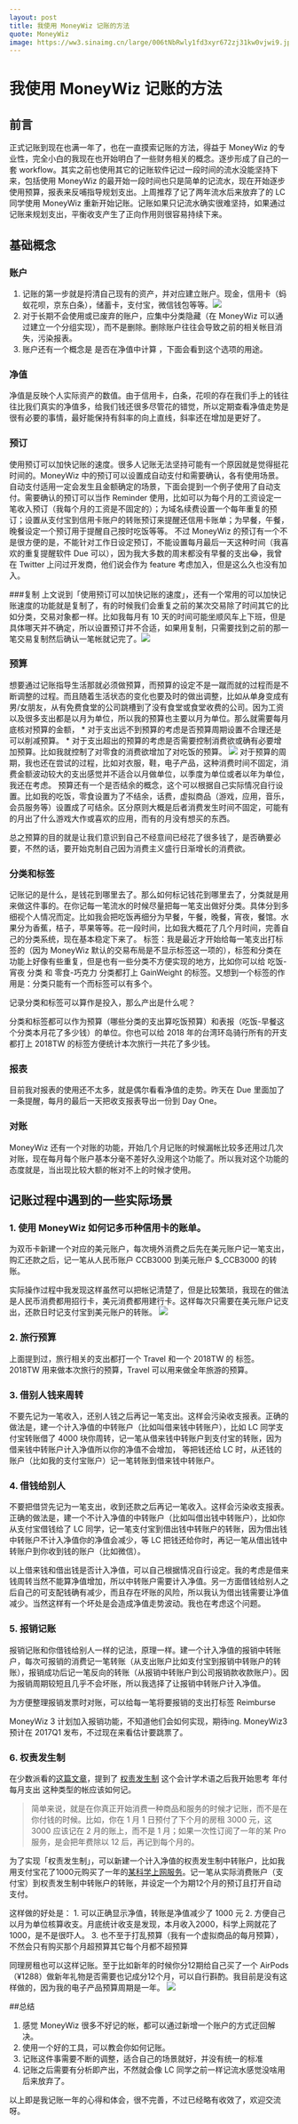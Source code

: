 ```yaml
---
layout: post
title: 我使用 MoneyWiz 记账的方法
quote: MoneyWiz
image: https://ww3.sinaimg.cn/large/006tNbRwly1fd3xyr672zj31kw0vjwi9.jpg
---
```


# 我使用 MoneyWiz 记账的方法

## 前言

正式记账到现在也满一年了，也在一直摸索记账的方法，得益于 MoneyWiz 的专业性，完全小白的我现在也开始明白了一些财务相关的概念。逐步形成了自己的一套 workflow。其实之前也使用其它的记账软件记过一段时间的流水没能坚持下来，包括使用 MoneyWiz 的最开始一段时间也只是简单的记流水，现在开始逐步使用预算，报表来反哺指导规划支出。上周推荐了记了两年流水后来放弃了的 LC 同学使用 MoneyWiz 重新开始记账。记账如果只记流水确实很难坚持，如果通过记账来规划支出，平衡收支产生了正向作用则很容易持续下来。

## 基础概念

### 账户
1. 记账的第一步就是捋清自己现有的资产，并对应建立账户。现金，信用卡（蚂蚁花呗，京东白条），储蓄卡，支付宝，微信钱包等等。![](http://i.imgur.com/4DL0INQ.png)
2. 对于长期不会使用或已废弃的账户，应集中分类隐藏（在 MoneyWiz 可以通过建立一个分组实现），而不是删除。删除账户往往会导致之前的相关帐目消失，污染报表。
3. 账户还有一个概念是 是否在净值中计算 ，下面会看到这个选项的用途。

### 净值
净值是反映个人实际资产的数值。由于信用卡，白条，花呗的存在我们手上的钱往往比我们真实的净值多，给我们钱还很多尽管花的错觉，所以定期查看净值走势是很有必要的事情，最好能保持有斜率的向上直线，斜率还在增加是更好了。

### 预订
使用预订可以加快记账的速度。很多人记账无法坚持可能有一个原因就是觉得挺花时间的。MoneyWiz 中的预订可以设置成自动支付和需要确认，各有使用场景。自动支付适用一定会发生且金额确定的场景，下面会提到一个例子使用了自动支付。需要确认的预订可以当作 Reminder 使用，比如可以为每个月的工资设定一笔收入预订（我每个月的工资是不固定的）；为域名续费设置一个每年重复的预订；设置从支付宝到信用卡账户的转账预订来提醒还信用卡账单；为早餐，午餐，晚餐设定一个预订用于提醒自己按时吃饭等等。
不过 MoneyWiz 的预订有一个不是很方便的是，不能针对工作日设定预订，不能设置每月最后一天这种时间（我喜欢的重复提醒软件 Due 可以），因为我大多数的周末都没有早餐的支出😂️，我曾在 Twitter 上问过开发商，他们说会作为 feature 考虑加入，但是这么久也没有加入。

###复制
上文说到「使用预订可以加快记账的速度」，还有一个常用的可以加快记账速度的功能就是复制了，有的时候我们会重复之前的某次交易除了时间其它的比如分类，交易对象都一样。比如我每月有 10 天的时间可能坐顺风车上下班，但是具体哪天并不确定，所以设置预订并不合适，如果用复制，只需要找到之前的那一笔交易复制然后确认一笔帐就记完了。![](http://i.imgur.com/6THx5rR.png)
### 预算
想要通过记账指导生活那就必须做预算，而预算的设定不是一蹴而就的过程而是不断调整的过程。而且随着生活状态的变化也要及时的做出调整，比如从单身变成有男/女朋友，从有免费食堂的公司跳槽到了没有食堂或食堂收费的公司。因为工资以及很多支出都是以月为单位，所以我的预算也主要以月为单位。那么就需要每月底核对预算的金额，
    * 对于支出远不到预算的考虑是否预算周期设置不合理还是可以削减预算。
    * 对于支出超出的预算的考虑是否需要控制消费欲或确有必要增加预算。比如我就控制了对零食的消费欲增加了对吃饭的预算。
    ![](http://i.imgur.com/QJstf2k.png)
对于预算的周期，我也还在尝试的过程，比如对衣服，鞋，电子产品，这种消费时间不固定，消费金额波动较大的支出感觉并不适合以月做单位，以季度为单位或者以年为单位，我还在考虑。
预算还有一个是否结余的概念，这个可以根据自己实际情况自行设置。比如我的吃饭，零食设置为了不结余，话费，虚拟商品（游戏，应用，音乐，会员服务等）设置成了可结余。区分原则大概是后者消费发生时间不固定，可能有的月出了什么游戏大作或喜欢的应用，而有的月没有想买的东西。

总之预算的目的就是让我们意识到自己不经意间已经花了很多钱了，是否确要必要，不然的话，要开始克制自己因为消费主义盛行日渐增长的消费欲。

### 分类和标签
记账记的是什么，是钱花到哪里去了。那么如何标记钱花到哪里去了，分类就是用来做这件事的。在你记每一笔流水的时候尽量把每一笔支出做好分类。具体分到多细视个人情况而定。比如我会把吃饭再细分为早餐，午餐，晚餐，宵夜，餐馆。水果分为香蕉，桔子，苹果等等。花一段时间，比如我大概花了几个月时间，完善自己的分类系统，现在基本稳定下来了。
标签：我是最近才开始给每一笔支出打标签的（因为 MoneyWiz 默认的交易布局是不显示标签这一项的），标签和分类在功能上好像有些重复，但是也有一些分类不方便实现的地方，比如你可以给 吃饭-宵夜 分类 和 零食-巧克力 分类都打上 GainWeight 的标签。又想到一个标签的作用是：分类只能有一个而标签可以有多个。

记录分类和标签可以算作是投入，那么产出是什么呢？

分类和标签都可以作为预算（哪些分类的支出算吃饭预算）和表报（吃饭-早餐这个分类本月花了多少钱）的单位。你也可以给 2018 年的台湾环岛骑行所有的开支都打上 2018TW 的标签方便统计本次旅行一共花了多少钱。

### 报表
目前我对报表的使用还不太多，就是偶尔看看净值的走势。昨天在 Due 里面加了一条提醒，每月的最后一天把收支报表导出一份到 Day One。

### 对账
MoneyWiz 还有一个对账的功能，开始几个月记账的时候漏帐比较多还用过几次对账，现在每月每个账户基本分毫不差好久没用这个功能了。所以我对这个功能的态度就是，当出现比较大额的帐对不上的时候才使用。

## 记账过程中遇到的一些实际场景

### 1. 使用 MoneyWiz 如何记多币种信用卡的账单。
为双币卡新建一个对应的美元账户，每次境外消费之后先在美元账户记一笔支出，购汇还款之后，记一笔从人民币账户 CCB3000 到美元账户 $_CCB3000 的转账。

实际操作过程中我发现这样虽然可以把帐记清楚了，但是比较繁琐，我现在的做法是人民币消费都用招行卡，美元消费都用建行卡。这样每次只需要在美元账户记支出，还款日时记支付宝到美元账户的转账。
![](http://i.imgur.com/lB2UiRk.png)
### 2. 旅行预算
上面提到过，旅行相关的支出都打一个 Travel 和一个 2018TW 的 标签。2018TW 用来做本次旅行的预算，Travel 可以用来做全年旅游的预算。

### 3. 借别人钱来周转
不要先记为一笔收入，还别人钱之后再记一笔支出。这样会污染收支报表。正确的做法是，建一个计入净值的中转账户（比如叫借来钱中转账户），比如 LC 同学支付宝转账借了 4000 块你周转，记一笔从借来钱中转账户到支付宝的转账，因为借来钱中转账户计入净值所以你的净值不会增加， 等把钱还给 LC 时，从还钱的账户（比如我的支付宝账户）记一笔转账到借来钱中转账户。

### 4. 借钱给别人
不要把借贷先记为一笔支出，收到还款之后再记一笔收入。这样会污染收支报表。正确的做法是，建一个不计入净值的中转账户（比如叫借出钱中转账户），比如你从支付宝借钱给了 LC 同学，记一笔支付宝到借出钱中转账户的转账，因为借出钱中转账户不计入净值你的净值会减少，等 LC 把钱还给你时，再记一笔从借出钱中转账户到你收到钱的账户（比如微信）。

以上借来钱和借出钱是否计入净值，可以自己根据情况自行设定。我的考虑是借来钱周转当然不能算净值增加，所以中转账户需要计入净值。另一方面借钱给别人之后自己的可支配钱确有减少，而且存在坏账的风险，所以我认为借出钱需要让净值减少。当然这样有一个坏处是会造成净值走势波动。我也在考虑这个问题。

### 5. 报销记账

报销记账和你借钱给别人一样的记法，原理一样。建一个计入净值的报销中转账户，每次可报销的消费记一笔转账（从支出账户比如支付宝到报销中转账户的转账），报销成功后记一笔反向的转账（从报销中转账户到公司报销款收款账户）。因为报销周期较短且几乎不会坏账，所以我选择了让报销中转账户计入净值。

为方便整理报销发票时对账，可以给每一笔将要报销的支出打标签 Reimburse

MoneyWiz 3 计划加入报销功能，不知道他们会如何实现，期待ing. MoneyWiz3 预计在 2017Q1 发布，不过现在来看估计要跳票了。


### 6. 权责发生制

在少数派看的[这篇文章](http://sspai.com/37061)，提到了 [权责发生制](http://www.chinaacc.com/new/403/409/421/2006/1/ad07216351716002260.htm) 这个会计学术语之后我开始思考 年付每月支出 这种类型的帐应该如何记。

> 简单来说，就是在你真正开始消费一种商品和服务的时候才记账，而不是在你付钱的时候。比如，你在 1 月 1 日预付了下个月的房租 3000 元，这 3000 应该记在 2 月的账上，而不是 1 月；如果一次性订阅了一年的某 Pro 服务，是会把年费除以 12 后，再记到每个月的。

为了实现「权责发生制」，可以新建一个计入净值的权责发生制中转账户，比如我用支付宝花了1000元购买了一年的[某科学上网服务](https://docs.google.com/forms/d/e/1FAIpQLSc_9u7XYU52hrqBmCfIROZJfIVp5tdZT3GqiWwrKJtyz6KR5w/viewform?entry.723417359=firefotax49f)。记一笔从实际消费账户（支付宝）到权责发生制中转账户的转账，并设定一个为期12个月的预订且打开自动支付。

这样做的好处是：
    1. 可以正确显示净值，转账是净值减少了 1000 元
    2. 方便自己以月为单位核算收支。月底统计收支是发现，本月收入2000，科学上网就花了1000，是不是很吓人。
    3. 也不至于打乱预算（我有一个虚拟商品的每月预算），不然会只有购买那个月超预算其它每个月都不超预算

同理房租也可以这样记账。至于比如新年的时候你分12期给自己买了一个 AirPods （¥1288）做新年礼物是否需要也记成分12个月，可以自行斟酌。我目前是没有这样做的，因为我的电子产品预算周期是一年。
![](http://i.imgur.com/OKEUiku.jpg)


##总结
1. 感觉 MoneyWiz 很多不好记的帐，都可以通过新增一个账户的方式迂回解决。
2. 使用一个好的工具，可以教会你如何记账。
3. 记账这件事需要不断的调整，适合自己的场景就好，并没有统一的标准
4. 记账之后需要有分析即产出，不然就会像 LC 同学之前一样记流水感觉没啥用后来放弃了。

以上即是我记账一年的心得和体会，很不完善，不过已经略有收效了，欢迎交流呀。



